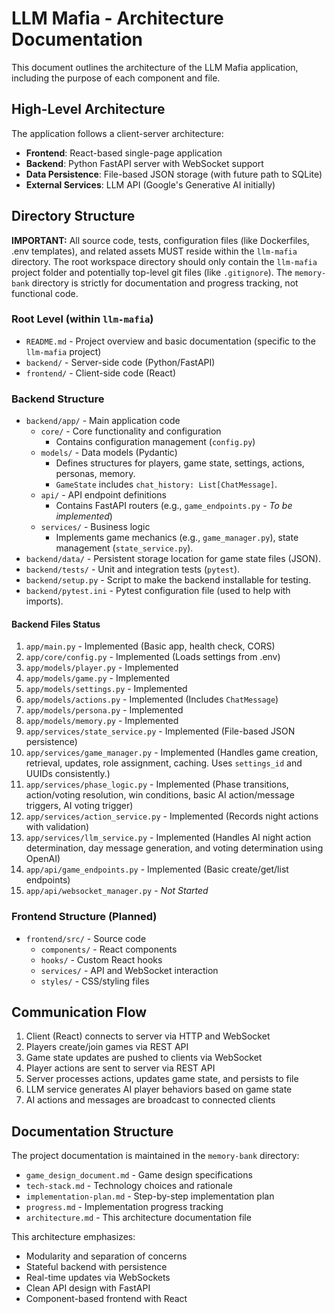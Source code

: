 # LLM Mafia - Architecture Documentation

This document outlines the architecture of the LLM Mafia application, including the purpose of each component and file.

## High-Level Architecture

The application follows a client-server architecture:

- **Frontend**: React-based single-page application
- **Backend**: Python FastAPI server with WebSocket support
- **Data Persistence**: File-based JSON storage (with future path to SQLite)
- **External Services**: LLM API (Google's Generative AI initially)

## Directory Structure

**IMPORTANT:** All source code, tests, configuration files (like Dockerfiles, .env templates), and related assets MUST reside within the `llm-mafia` directory. The root workspace directory should only contain the `llm-mafia` project folder and potentially top-level git files (like `.gitignore`). The `memory-bank` directory is strictly for documentation and progress tracking, not functional code.

### Root Level (within `llm-mafia`)

- `README.md` - Project overview and basic documentation (specific to the `llm-mafia` project)
- `backend/` - Server-side code (Python/FastAPI)
- `frontend/` - Client-side code (React)

### Backend Structure

- `backend/app/` - Main application code
  - `core/` - Core functionality and configuration
    - Contains configuration management (`config.py`)
  - `models/` - Data models (Pydantic)
    - Defines structures for players, game state, settings, actions, personas, memory.
    - `GameState` includes `chat_history: List[ChatMessage]`.
  - `api/` - API endpoint definitions
    - Contains FastAPI routers (e.g., `game_endpoints.py` - *To be implemented*)
  - `services/` - Business logic
    - Implements game mechanics (e.g., `game_manager.py`), state management (`state_service.py`).
- `backend/data/` - Persistent storage location for game state files (JSON).
- `backend/tests/` - Unit and integration tests (`pytest`).
- `backend/setup.py` - Script to make the backend installable for testing.
- `backend/pytest.ini` - Pytest configuration file (used to help with imports).

#### Backend Files Status

1.  `app/main.py` - Implemented (Basic app, health check, CORS)
2.  `app/core/config.py` - Implemented (Loads settings from .env)
3.  `app/models/player.py` - Implemented
4.  `app/models/game.py` - Implemented
5.  `app/models/settings.py` - Implemented
6.  `app/models/actions.py` - Implemented (Includes `ChatMessage`)
7.  `app/models/persona.py` - Implemented
8.  `app/models/memory.py` - Implemented
9.  `app/services/state_service.py` - Implemented (File-based JSON persistence)
10. `app/services/game_manager.py` - Implemented (Handles game creation, retrieval, updates, role assignment, caching. Uses `settings_id` and UUIDs consistently.)
11. `app/services/phase_logic.py` - Implemented (Phase transitions, action/voting resolution, win conditions, basic AI action/message triggers, AI voting trigger)
12. `app/services/action_service.py` - Implemented (Records night actions with validation)
13. `app/services/llm_service.py` - Implemented (Handles AI night action determination, day message generation, and voting determination using OpenAI)
14. `app/api/game_endpoints.py` - Implemented (Basic create/get/list endpoints)
15. `app/api/websocket_manager.py` - *Not Started*

### Frontend Structure (Planned)

- `frontend/src/` - Source code
  - `components/` - React components
  - `hooks/` - Custom React hooks
  - `services/` - API and WebSocket interaction
  - `styles/` - CSS/styling files

## Communication Flow

1. Client (React) connects to server via HTTP and WebSocket
2. Players create/join games via REST API
3. Game state updates are pushed to clients via WebSocket
4. Player actions are sent to server via REST API
5. Server processes actions, updates game state, and persists to file
6. LLM service generates AI player behaviors based on game state
7. AI actions and messages are broadcast to connected clients

## Documentation Structure

The project documentation is maintained in the `memory-bank` directory:
- `game_design_document.md` - Game design specifications
- `tech-stack.md` - Technology choices and rationale
- `implementation-plan.md` - Step-by-step implementation plan
- `progress.md` - Implementation progress tracking
- `architecture.md` - This architecture documentation file

This architecture emphasizes:
- Modularity and separation of concerns
- Stateful backend with persistence
- Real-time updates via WebSockets
- Clean API design with FastAPI
- Component-based frontend with React
